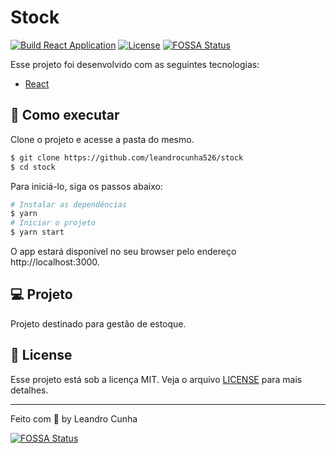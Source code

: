 # Stock

[![Build React Application](https://github.com/leandrocunha526/stock/actions/workflows/continuous-integration.yml/badge.svg)](https://github.com/leandrocunha526/stock/actions/workflows/continuous-integration.yml) [![License](https://img.shields.io/static/v1?label=license&message=MIT&color=8257E5&labelColor=00000)](LICENSE.md)
[![FOSSA Status](https://app.fossa.com/api/projects/git%2Bgithub.com%2Fleandrocunha526%2Fstock.svg?type=shield)](https://app.fossa.com/projects/git%2Bgithub.com%2Fleandrocunha526%2Fstock?ref=badge_shield)

Esse projeto foi desenvolvido com as seguintes tecnologias:

- [React](https://reactjs.org)

## 🚀 Como executar

Clone o projeto e acesse a pasta do mesmo.

```bash
$ git clone https://github.com/leandrocunha526/stock
$ cd stock
```

Para iniciá-lo, siga os passos abaixo:

```bash
# Instalar as dependências
$ yarn
# Iniciar o projeto
$ yarn start
```

O app estará disponível no seu browser pelo endereço http://localhost:3000.

## 💻 Projeto

Projeto destinado para gestão de estoque.

## 📝 License

Esse projeto está sob a licença MIT. Veja o arquivo [LICENSE](LICENSE.md) para mais detalhes.

---

Feito com 💜 by Leandro Cunha


[![FOSSA Status](https://app.fossa.com/api/projects/git%2Bgithub.com%2Fleandrocunha526%2Fstock.svg?type=large)](https://app.fossa.com/projects/git%2Bgithub.com%2Fleandrocunha526%2Fstock?ref=badge_large)